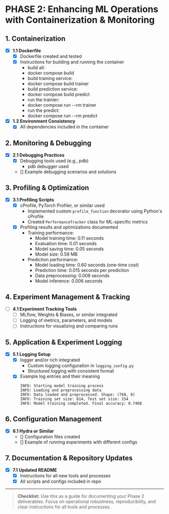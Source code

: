 # PHASE 2: Enhancing ML Operations with Containerization & Monitoring

## 1. Containerization
- [x] **1.1 Dockerfile**
  - [x] Dockerfile created and tested
  - [x] Instructions for building and running the container
    * build all:
    *   docker compose build
    * build training service:
    *   docker compose build trainer
    * build prediction service:
    *   docker compose build predict
    * run the trainier:
    *   docker compose run --rm trainer
    * run the predict:
    *    docker compose run --rm predict
- [x] **1.2 Environment Consistency**
  - [x] All dependencies included in the container

## 2. Monitoring & Debugging
- [x] **2.1 Debugging Practices**
  - [x] Debugging tools used (e.g., pdb)
    - pdb debugger used
  - [] Example debugging scenarios and solutions

## 3. Profiling & Optimization
- [x] **3.1 Profiling Scripts**
  - [x] cProfile, PyTorch Profiler, or similar used
    - Implemented custom `profile_function` decorator using Python's cProfile
    - Created `PerformanceTracker` class for ML-specific metrics
  - [x] Profiling results and optimizations documented
    - Training performance:
      - Model training time: 0.11 seconds
      - Evaluation time: 0.01 seconds
      - Model saving time: 0.05 seconds
      - Model size: 0.59 MB
    - Prediction performance:
      - Model loading time: 0.60 seconds (one-time cost)
      - Prediction time: 0.015 seconds per prediction
      - Data preprocessing: 0.008 seconds
      - Model inference: 0.006 seconds

## 4. Experiment Management & Tracking
- [ ] **4.1 Experiment Tracking Tools**
  - [ ] MLflow, Weights & Biases, or similar integrated
  - [ ] Logging of metrics, parameters, and models
  - [ ] Instructions for visualizing and comparing runs

## 5. Application & Experiment Logging
- [x] **5.1 Logging Setup**
  - [x] logger and/or rich integrated
    - Custom logging configuration in `logging_config.py`
    - Structured logging with consistent format
  - [x] Example log entries and their meaning
    ```
    INFO: Starting model training process
    INFO: Loading and preprocessing data
    INFO: Data loaded and preprocessed. Shape: (768, 9)
    INFO: Training set size: 614, Test set size: 154
    INFO: Model training completed. Final accuracy: 0.7468
    ```

## 6. Configuration Management
- [x] **6.1 Hydra or Similar**
  - [] Configuration files created
  - [] Example of running experiments with different configs

## 7. Documentation & Repository Updates
- [x] **7.1 Updated README**
  - [x] Instructions for all new tools and processes
  - [x] All scripts and configs included in repo

---

> **Checklist:** Use this as a guide for documenting your Phase 2 deliverables. Focus on operational robustness, reproducibility, and clear instructions for all tools and processes.

